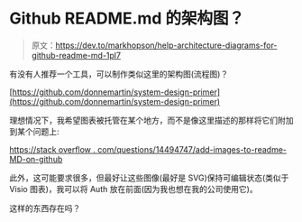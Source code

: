 # Github README.md 的架构图？

> 原文：<https://dev.to/markhopson/help-architecture-diagrams-for-github-readme-md-1pl7>

有没有人推荐一个工具，可以制作类似这里的架构图(流程图)？

[https://github.com/donnemartin/system-design-primer](https://github.com/donnemartin/system-design-primer)

理想情况下，我希望图表被托管在某个地方，而不是像这里描述的那样将它们附加到某个问题上:

[https://stack overflow . com/questions/14494747/add-images-to-readme-MD-on-github](https://stackoverflow.com/questions/14494747/add-images-to-readme-md-on-github)

此外，这可能要求很多，但最好让这些图像(最好是 SVG)保持可编辑状态(类似于 Visio 图表)，我可以将 Auth 放在前面(因为我也想在我的公司使用它)。

这样的东西存在吗？